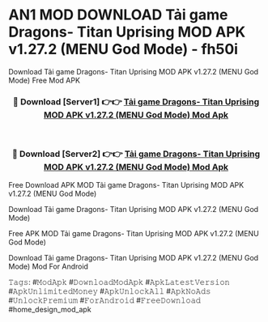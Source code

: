 # AN1 MOD DOWNLOAD Tải game Dragons- Titan Uprising MOD APK v1.27.2 (MENU God Mode) - fh50i
Download Tải game Dragons- Titan Uprising MOD APK v1.27.2 (MENU God Mode) Free Mod APK

<div align="center">
<h3>🔴 Download [Server1] 👉👉 <a href="https://apk-comot.site?title=Tải_game_Dragons-_Titan_Uprising_MOD_APK_v1.27.2_(MENU_God_Mode)">Tải game Dragons- Titan Uprising MOD APK v1.27.2 (MENU God Mode) Mod Apk</a></h3><br>

<h3>🔴 Download [Server2] 👉👉 <a href="https://apk-comot.site?title=Tải_game_Dragons-_Titan_Uprising_MOD_APK_v1.27.2_(MENU_God_Mode)">Tải game Dragons- Titan Uprising MOD APK v1.27.2 (MENU God Mode) Mod Apk</a></h3>
</div>


Free Download APK MOD Tải game Dragons- Titan Uprising MOD APK v1.27.2 (MENU God Mode)

Download Tải game Dragons- Titan Uprising MOD APK v1.27.2 (MENU God Mode) 

Free APK MOD Tải game Dragons- Titan Uprising MOD APK v1.27.2 (MENU God Mode) 

Download Tải game Dragons- Titan Uprising MOD APK v1.27.2 (MENU God Mode) Mod For Android

𝚃𝚊𝚐𝚜: #𝙼𝚘𝚍𝙰𝚙𝚔 #𝙳𝚘𝚠𝚗𝚕𝚘𝚊𝚍𝙼𝚘𝚍𝙰𝚙𝚔 #𝙰𝚙𝚔𝙻𝚊𝚝𝚎𝚜𝚝𝚅𝚎𝚛𝚜𝚒𝚘𝚗 #𝙰𝚙𝚔𝚄𝚗𝚕𝚒𝚖𝚒𝚝𝚎𝚍𝙼𝚘𝚗𝚎𝚢 #𝙰𝚙𝚔𝚄𝚗𝚕𝚘𝚌𝚔𝙰𝚕𝚕 #𝙰𝚙𝚔𝙽𝚘𝙰𝚍𝚜 #𝚄𝚗𝚕𝚘𝚌𝚔𝙿𝚛𝚎𝚖𝚒𝚞𝚖 #𝙵𝚘𝚛𝙰𝚗𝚍𝚛𝚘𝚒𝚍 #𝙵𝚛𝚎𝚎𝙳𝚘𝚠𝚗𝚕𝚘𝚊𝚍 #home_design_mod_apk